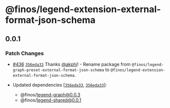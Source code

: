 # @finos/legend-extension-external-format-json-schema

## 0.0.1

### Patch Changes

- [#436](https://github.com/finos/legend-studio/pull/436) [`356eda33`](https://github.com/finos/legend-studio/commit/356eda33c4efd9345ea48ae2e81dda4ad0029a09) Thanks [@akphi](https://github.com/akphi)! - Rename package from `@finos/legend-graph-preset-external-format-json-schema` to `@finos/legend-extension-external-format-json-schema`.

- Updated dependencies [[`356eda33`](https://github.com/finos/legend-studio/commit/356eda33c4efd9345ea48ae2e81dda4ad0029a09), [`356eda33`](https://github.com/finos/legend-studio/commit/356eda33c4efd9345ea48ae2e81dda4ad0029a09)]:
  - @finos/legend-graph@0.0.3
  - @finos/legend-shared@0.0.1
